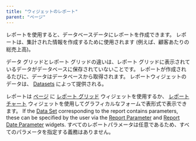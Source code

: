 ```yaml
---
title: "ウィジェットのレポート"
parent: "ページ"
---
```


レポートを使用すると、データベースデータにレポートを作成できます。 レポートは、集計された情報を作成するために使用されます (例えば、顧客あたりの総売上高)。

データ グリッドとレポート グリッドの違いは、レポート グリッドに表示されているデータがデータベースに保存されていないことです。 レポートが作成されるたびに、データはデータベースから取得されます。 レポートウィジェットのデータは、 [Datasets](data-sets) によって提供される。

レポートは [ページ](page) に [レポート グリッド](report-grid) ウィジェットを使用するか、 [レポート チャート](report-chart) ウィジェットを使用してグラフィカルなフォームで表形式で表示できます。 If the [Data Set](data-sets) corresponding to the report contains parameters, these can be specified by the user via the [Report Parameter](report-parameter) and [Report Date Parameter](report-date-parameter) widgets. すべてのレポートパラメータは任意であるため、すべてのパラメータを指定する義務はありません。
